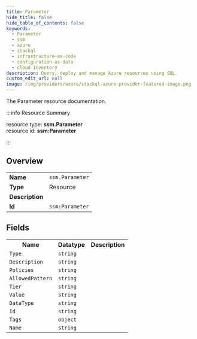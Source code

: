 ```yaml
---
title: Parameter
hide_title: false
hide_table_of_contents: false
keywords:
  - Parameter
  - ssm
  - azure
  - stackql
  - infrastructure-as-code
  - configuration-as-data
  - cloud inventory
description: Query, deploy and manage Azure resources using SQL
custom_edit_url: null
image: /img/providers/azure/stackql-azure-provider-featured-image.png
---
```

The Parameter resource documentation.

:::info Resource Summary

<div class="row">
<div class="providerDocColumn">
<span>resource type:&nbsp;<b>ssm.Parameter</b></span><br />
<span>resource id:&nbsp;<b>ssm:Parameter</b></span><br />
</div>
</div>

:::

## Overview
<table><tbody>
<tr><td><b>Name</b></td><td><code>ssm.Parameter</code></td></tr>
<tr><td><b>Type</b></td><td>Resource</td></tr>
<tr><td><b>Description</b></td><td></td></tr>
<tr><td><b>Id</b></td><td><code>ssm:Parameter</code></td></tr>
</tbody></table>

## Fields
<table><tbody>
<tr><th>Name</th><th>Datatype</th><th>Description</th></tr>
<tr><td><code>Type</code></td><td><code>string</code></td><td></td></tr><tr><td><code>Description</code></td><td><code>string</code></td><td></td></tr><tr><td><code>Policies</code></td><td><code>string</code></td><td></td></tr><tr><td><code>AllowedPattern</code></td><td><code>string</code></td><td></td></tr><tr><td><code>Tier</code></td><td><code>string</code></td><td></td></tr><tr><td><code>Value</code></td><td><code>string</code></td><td></td></tr><tr><td><code>DataType</code></td><td><code>string</code></td><td></td></tr><tr><td><code>Id</code></td><td><code>string</code></td><td></td></tr><tr><td><code>Tags</code></td><td><code>object</code></td><td></td></tr><tr><td><code>Name</code></td><td><code>string</code></td><td></td></tr>
</tbody></table>
